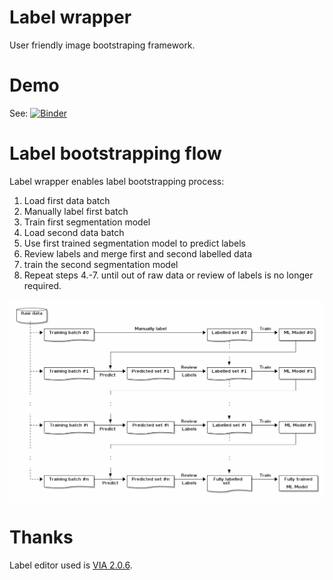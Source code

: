 # Label wrapper

User friendly image bootstraping framework.

# Demo
See: [![Binder](https://mybinder.org/badge_logo.svg)](https://mybinder.org/v2/gh/rok/label-wrapper/master?filepath=examples/label_wrapper.ipynb)

# Label bootstrapping flow

Label wrapper enables label bootstrapping process:
1. Load first data batch
1. Manually label first batch
1. Train first segmentation model
1. Load second data batch
1. Use first trained segmentation model to predict labels
1. Review labels and merge first and second labelled data
1. train the second segmentation model
1. Repeat steps 4.-7. until out of raw data or review of labels is no longer required.

![Label bootstrapping](docs/diagram.png)


# Thanks

Label editor used is [VIA 2.0.6](https://gitlab.com/vgg/via/raw/via-2.0.6/via.html).
